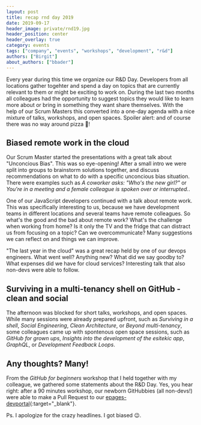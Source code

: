 ```yaml
---
layout: post
title: recap rnd day 2019
date: 2019-09-17
header_image: private/rnd19.jpg
header_position: center
header_overlay: true
category: events
tags: ["company", "events", "workshops", "development", "r&d"]
authors: ["Birgit"]
about_authors: ["bbader"]
---
```


Every year during this time we organize our R&D Day.
Developers from all locations gather togehter and spend a day on topics that are currently relevant to them or might be exciting to work on.
During the last two months all colleagues had the opportunity to suggest topics they would like to learn more about or bring in something they want share themselves.
With the help of our Scrum Masters this converted into a one-day agenda with a nice mixture of talks, workshops, and open spaces.
Spoiler alert: and of course there was no way around pizza 🍕!

## Biased remote work in the cloud

Our Scrum Master started the presentations with a great talk about "Unconcious Bias".
This was so eye-opening!
After a small intro we were split into groups to brainstorm solutions together, and discuss recommendations on what to do with a specific unconcious bias situation.
There were examples such as *A coworker asks: "Who's the new girl?"* or *You're in a meeting and a female colleague is spoken over or interrupted.*.

One of our JavaScript developers continued with a talk about remote work.
This was specifically interesting to us, because we have development teams in different locations and several teams have remote colleagues.
So what's the good and the bad about remote work?
What's the challenge when working from home?
Is it only the TV and the fridge that can distract us from focusing on a topic?
Can we overcommunicate?
Many suggestions we can reflect on and things we can improve.

"The last year in the cloud" was a great recap held by one of our devops engineers.
What went well?
Anything new?
What did we say goodby to?
What expenses did we have for cloud services?
Interesting talk that also non-devs were able to follow.

## Surviving in a multi-tenancy shell on GitHub - clean and social

The afternoon was blocked for short talks, workshops, and open spaces.
While many sessions were already prepared upfront, such as *Surviving in a shell*, *Social Engineering*, *Clean Architecture*, or *Beyond multi-tenancy*, some colleagues came up with spontenous open space sessions, such as *GitHub for grown ups*, *Insights into the development of the esitekic app*, *GraphQL*, or *Development Feedback Loops*.


## Any thoughts? Many!

From the *GitHub for beginners* workshop that I held together with my colleague, we gathered some statements about the R&D Day.
Yes, you hear right: after a 90 minutes workshop, our newborn GitHubbies (all non-devs!) were able to make a Pull Request to our [epages-devportal](https://github.com/ePages-de/epages-devportal){:target="_blank"}.




Ps. I apologize for the crazy headlines.
I got biased 😉.